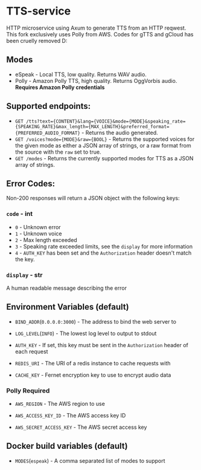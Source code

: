 # TTS-service

HTTP microservice using Axum to generate TTS from an HTTP reqwest. <br/>
This fork exclusively uses Polly from AWS. Codes for gTTS and gCloud has been cruelly removed D:

## Modes
- eSpeak - Local TTS, low quality. Returns WAV audio.
- Polly - Amazon Polly TTS, high quality. Returns OggVorbis audio. **Requires Amazon Polly credentials**

## Supported endpoints:
- `GET /tts?text={CONTENT}&lang={VOICE}&mode={MODE}&speaking_rate={SPEAKING_RATE}&max_length={MAX_LENGTH}&preferred_format={PREFERRED_AUDIO_FORMAT}` - Returns the audio generated.
- `GET /voices?mode={MODE}&raw={BOOL}` - Returns the supported voices for the given mode as either a JSON array of strings, or a raw format from the source with the `raw` set to true.
- `GET /modes` - Returns the currently supported modes for TTS as a JSON array of strings.

## Error Codes:
Non-200 responses will return a JSON object with the following keys:

### `code` - int
- `0` - Unknown error
- `1` - Unknown voice
- `2` - Max length exceeded
- `3` - Speaking rate exceeded limits, see the `display` for more information
- `4` - `AUTH_KEY` has been set and the `Authorization` header doesn't match the key.
### `display` - str
A human readable message describing the error

## Environment Variables (default)
- `BIND_ADDR`(`0.0.0.0:3000`) - The address to bind the web server to

- `LOG_LEVEL`(`INFO`) - The lowest log level to output to stdout

- `AUTH_KEY` - If set, this key must be sent in the `Authorization` header of each request

- `REDIS_URI` - The URI of a redis instance to cache requests with

- `CACHE_KEY` - Fernet encryption key to use to encrypt audio data

### Polly Required
- `AWS_REGION` - The AWS region to use

- `AWS_ACCESS_KEY_ID` - The AWS access key ID

- `AWS_SECRET_ACCESS_KEY` - The AWS secret access key

## Docker build variables (default)
- `MODES`(`espeak`) - A comma separated list of modes to support
